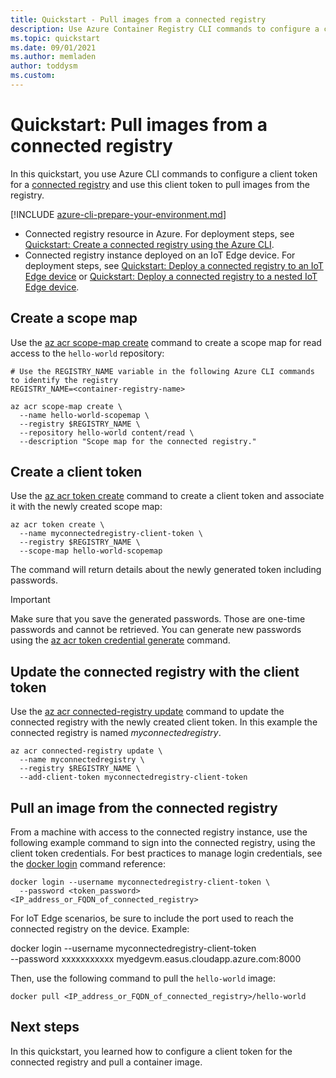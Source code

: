 ```yaml
---
title: Quickstart - Pull images from a connected registry
description: Use Azure Container Registry CLI commands to configure a client token and pull images from a connected registry.
ms.topic: quickstart
ms.date: 09/01/2021
ms.author: memladen
author: toddysm
ms.custom:
---
```


# Quickstart: Pull images from a connected registry

In this quickstart, you use Azure CLI commands to configure a client token for a [connected registry](intro-connected-registry.md) and use this client token to pull images from the registry.

[!INCLUDE [azure-cli-prepare-your-environment.md](../../includes/azure-cli-prepare-your-environment.md)]
* Connected registry resource in Azure. For deployment steps, see [Quickstart: Create a connected registry using the Azure CLI][quickstart-connected-registry-cli].
* Connected registry instance deployed on an IoT Edge device. For deployment steps, see [Quickstart: Deploy a connected registry to an IoT Edge device](quickstart-deploy-connected-registry-iot-edge-cli.md) or [Quickstart: Deploy a connected registry to a nested IoT Edge device](quickstart-deploy-connected-registry-nested-iot-edge-cli.md).

## Create a scope map

Use the [az acr scope-map create][az-acr-scope-map-create] command to create a scope map for read access to the `hello-world` repository:

```azurecli
# Use the REGISTRY_NAME variable in the following Azure CLI commands to identify the registry
REGISTRY_NAME=<container-registry-name>

az acr scope-map create \
  --name hello-world-scopemap \
  --registry $REGISTRY_NAME \
  --repository hello-world content/read \
  --description "Scope map for the connected registry."
```

## Create a client token

Use the [az acr token create][az-acr-token-create] command to create a client token and associate it with the newly created scope map:

```azurecli
az acr token create \
  --name myconnectedregistry-client-token \
  --registry $REGISTRY_NAME \
  --scope-map hello-world-scopemap
```

The command will return details about the newly generated token including passwords.

  > [!IMPORTANT]
  > Make sure that you save the generated passwords. Those are one-time passwords and cannot be retrieved. You can generate new passwords using the [az acr token credential generate][az-acr-token-credential-generate] command.

## Update the connected registry with the client token

Use the [az acr connected-registry update][az-acr-connected-registry-update] command to update the connected registry with the newly created client token. In this example the connected registry is named *myconnectedregistry*.

```azurecli
az acr connected-registry update \
  --name myconnectedregistry \
  --registry $REGISTRY_NAME \
  --add-client-token myconnectedregistry-client-token
```

## Pull an image from the connected registry

From a machine with access to the connected registry instance, use the following example command to sign into the connected registry, using the client token credentials. For best practices to manage login credentials, see the [docker login](https://docs.docker.com/engine/reference/commandline/login/) command reference:

```
docker login --username myconnectedregistry-client-token \
  --password <token_password> <IP_address_or_FQDN_of_connected_registry>
```

For IoT Edge scenarios, be sure to include the port used to reach the connected registry on the device. Example:

docker login --username myconnectedregistry-client-token \
  --password xxxxxxxxxxx myedgevm.easus.cloudapp.azure.com:8000

Then, use the following command to pull the `hello-world` image:

```
docker pull <IP_address_or_FQDN_of_connected_registry>/hello-world
```

## Next steps

In this quickstart, you learned how to configure a client token for the connected registry and pull a container image.

<!-- LINKS - internal -->
[az-acr-scope-map-create]: /cli/azure/acr/token/#az_acr_token_create
[az-acr-token-create]: /cli/azure/acr/token/#az_acr_token_create
[az-acr-token-credential-generate]: /cli/azure/acr/token/credential#az_acr_token_credential_generate
[az-acr-connected-registry-update]: /cli/azure/acr/connect-registry#az_acr_connected_registry_update] 
[container-registry-intro]: container-registry-intro.md
[quickstart-connected-registry-cli]: quickstart-connected-registry-cli.md